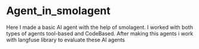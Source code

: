 # Agent_in_smolagent
Here I made a basic AI agent with the help of smolagent. I worked with both types of agents tool-based and CodeBased. After making this agents i work with langfuse  library to evaluate these AI agents
